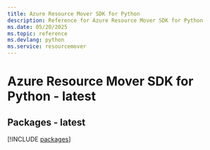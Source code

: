 ```yaml
---
title: Azure Resource Mover SDK for Python
description: Reference for Azure Resource Mover SDK for Python
ms.date: 05/20/2025
ms.topic: reference
ms.devlang: python
ms.service: resourcemover
---
```

# Azure Resource Mover SDK for Python - latest
## Packages - latest
[!INCLUDE [packages](resource-mover-index.md)]